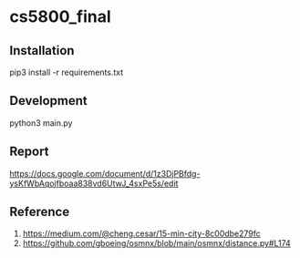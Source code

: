 # cs5800_final

## Installation
pip3 install -r requirements.txt

## Development
python3 main.py

## Report 
https://docs.google.com/document/d/1z3DjPBfdg-ysKfWbAqojfboaa838vd6UtwJ_4sxPe5s/edit

## Reference
1. https://medium.com/@cheng.cesar/15-min-city-8c00dbe279fc
2. https://github.com/gboeing/osmnx/blob/main/osmnx/distance.py#L174